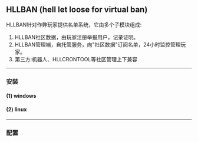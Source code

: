 ## HLLBAN (hell let loose for virtual ban) ##

HLLBAN针对作弊玩家提供名单系统，它由多个子模块组成:

1. HLLBAN社区数据，由玩家注册举报用户，记录证明。
2. HLLBAN管理端，自托管服务，向"社区数据"订阅名单，24小时监控管理玩家。
3. 第三方:机器人、HLLCRONTOOL等社区管理上下兼容

---

### 安装 ###

#### (1) windows ####

#### (2) linux ####

---

### 配置 ###